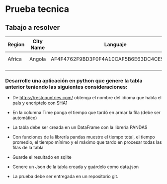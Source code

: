 # Prueba tecnica


## Tabajo a resolver

|  Region | City Name |  Languaje | Time  |
|---|---|---|---|
|  Africa | Angola  |  AF4F4762F9BD3F0F4A10CAF5B6E63DC4CE543724 | 0.23 ms  |
|   |   |   |   |
|   |   |   |   |










### Desarrolle una aplicación en python que genere la tabla anterior teniendo las siguientes consideraciones:


* De https://restcountries.com/ obtenga el nombre del idioma que habla el país y encriptelo con SHA1 

* En la columna Time ponga el tiempo que tardó en armar la fila (debe ser automático)

* La tabla debe ser creada en un DataFrame con la librería PANDAS 

* Con funciones de la librería pandas muestre el tiempo total, el tiempo promedio, el tiempo mínimo y el máximo que tardo en procesar todas las filas de la tabla

* Guarde el resultado en sqlite

* Genere un Json de la tabla creada y guárdelo como data.json

* La prueba debe ser entregada en un repositorio git.